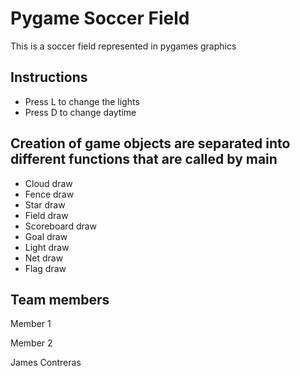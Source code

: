 # Pygame Soccer Field

This is a soccer field represented in pygames graphics

## Instructions

- Press L to change the lights
- Press D to change daytime

## Creation of game objects are separated into different functions that are called by main
- Cloud draw
- Fence draw
- Star draw
- Field draw
- Scoreboard draw
- Goal draw
- Light draw
- Net draw
- Flag draw

## Team members

Member 1

Member 2

James Contreras